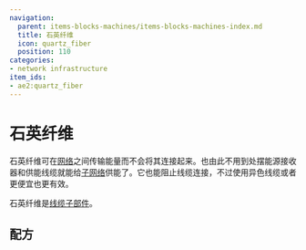 ```yaml
---
navigation:
  parent: items-blocks-machines/items-blocks-machines-index.md
  title: 石英纤维
  icon: quartz_fiber
  position: 110
categories:
- network infrastructure
item_ids:
- ae2:quartz_fiber
---
```


# 石英纤维

<GameScene zoom="8" background="transparent">
<ImportStructure src="../assets/assemblies/quartz_fiber.snbt" />
<IsometricCamera yaw="195" pitch="30" />
</GameScene>

石英纤维可在[网络](../ae2-mechanics/me-network-connections.md)之间传输能量而不会将其连接起来。也由此不用到处摆能源接收器和供能线缆就能给[子网络](../ae2-mechanics/subnetworks.md)供能了。它也能阻止线缆连接，不过使用异色线缆或者<ItemLink id="cable_anchor" />更便宜也更有效。

石英纤维是[线缆子部件](../ae2-mechanics/cable-subparts.md)。

## 配方

<RecipeFor id="quartz_fiber" />
